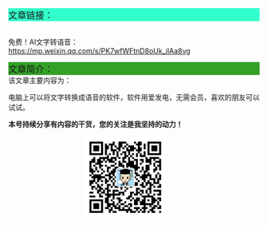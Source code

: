 <div style="background-color:#33ffcc;font-size:18px">文章链接：</div>

<br/>免费！AI文字转语音：<a href="https://mp.weixin.qq.com/s/PK7wfWFtnD8oUk_ilAa8vg" target="_blank" >https://mp.weixin.qq.com/s/PK7wfWFtnD8oUk_ilAa8vg</a>



<div style="background-color:RGB(52,160,40);font-size:18px">文章简介：</div>
该文章主要内容为：

电脑上可以将文字转换成语音的软件，软件用爱发电，无需会员，喜欢的朋友可以试试。

**本号持续分享有内容的干货，您的关注是我坚持的动力！**

<img src="./_assets/clip_image002.jpg" style="width:33%;margin-left:30%" />